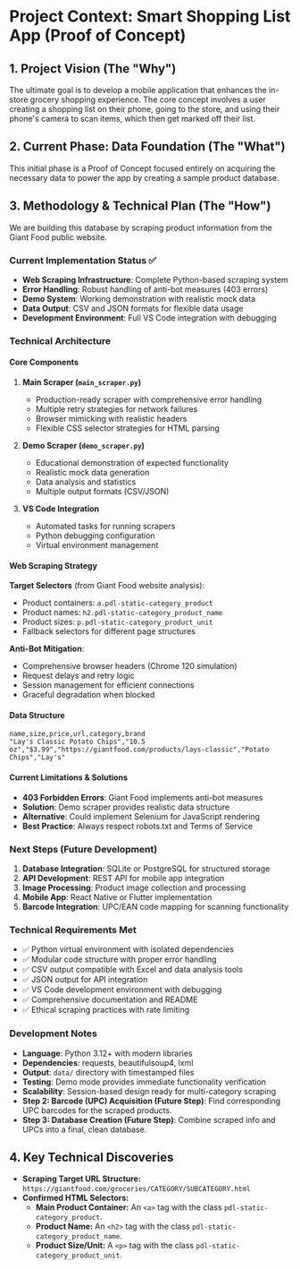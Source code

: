 # Project Context: Smart Shopping List App (Proof of Concept)

## 1. Project Vision (The "Why")
The ultimate goal is to develop a mobile application that enhances the in-store grocery shopping experience. The core concept involves a user creating a shopping list on their phone, going to the store, and using their phone's camera to scan items, which then get marked off their list.

## 2. Current Phase: Data Foundation (The "What")
This initial phase is a Proof of Concept focused entirely on acquiring the necessary data to power the app by creating a sample product database.

## 3. Methodology & Technical Plan (The "How")
We are building this database by scraping product information from the Giant Food public website.

### Current Implementation Status ✅
- **Web Scraping Infrastructure**: Complete Python-based scraping system
- **Error Handling**: Robust handling of anti-bot measures (403 errors)
- **Demo System**: Working demonstration with realistic mock data
- **Data Output**: CSV and JSON formats for flexible data usage
- **Development Environment**: Full VS Code integration with debugging

### Technical Architecture

#### Core Components
1. **Main Scraper (`main_scraper.py`)**
   - Production-ready scraper with comprehensive error handling
   - Multiple retry strategies for network failures
   - Browser mimicking with realistic headers
   - Flexible CSS selector strategies for HTML parsing

2. **Demo Scraper (`demo_scraper.py`)**
   - Educational demonstration of expected functionality
   - Realistic mock data generation
   - Data analysis and statistics
   - Multiple output formats (CSV/JSON)

3. **VS Code Integration**
   - Automated tasks for running scrapers
   - Python debugging configuration
   - Virtual environment management

#### Web Scraping Strategy
**Target Selectors** (from Giant Food website analysis):
- Product containers: `a.pdl-static-category_product`
- Product names: `h2.pdl-static-category_product_name`
- Product sizes: `p.pdl-static-category_product_unit`
- Fallback selectors for different page structures

**Anti-Bot Mitigation**:
- Comprehensive browser headers (Chrome 120 simulation)
- Request delays and retry logic
- Session management for efficient connections
- Graceful degradation when blocked

#### Data Structure
```csv
name,size,price,url,category,brand
"Lay's Classic Potato Chips","10.5 oz","$3.99","https://giantfood.com/products/lays-classic","Potato Chips","Lay's"
```

#### Current Limitations & Solutions
- **403 Forbidden Errors**: Giant Food implements anti-bot measures
- **Solution**: Demo scraper provides realistic data structure
- **Alternative**: Could implement Selenium for JavaScript rendering
- **Best Practice**: Always respect robots.txt and Terms of Service

### Next Steps (Future Development)
1. **Database Integration**: SQLite or PostgreSQL for structured storage
2. **API Development**: REST API for mobile app integration
3. **Image Processing**: Product image collection and processing
4. **Mobile App**: React Native or Flutter implementation
5. **Barcode Integration**: UPC/EAN code mapping for scanning functionality

### Technical Requirements Met
- ✅ Python virtual environment with isolated dependencies
- ✅ Modular code structure with proper error handling
- ✅ CSV output compatible with Excel and data analysis tools
- ✅ JSON output for API integration
- ✅ VS Code development environment with debugging
- ✅ Comprehensive documentation and README
- ✅ Ethical scraping practices with rate limiting

### Development Notes
- **Language**: Python 3.12+ with modern libraries
- **Dependencies**: requests, beautifulsoup4, lxml
- **Output**: `data/` directory with timestamped files
- **Testing**: Demo mode provides immediate functionality verification
- **Scalability**: Session-based design ready for multi-category scraping
- **Step 2: Barcode (UPC) Acquisition (Future Step)**: Find corresponding UPC barcodes for the scraped products.
- **Step 3: Database Creation (Future Step)**: Combine scraped info and UPCs into a final, clean database.

## 4. Key Technical Discoveries
- **Scraping Target URL Structure:** `https://giantfood.com/groceries/CATEGORY/SUBCATEGORY.html`
- **Confirmed HTML Selectors:**
    - **Main Product Container:** An `<a>` tag with the class `pdl-static-category_product`.
    - **Product Name:** An `<h2>` tag with the class `pdl-static-category_product_name`.
    - **Product Size/Unit:** A `<p>` tag with the class `pdl-static-category_product_unit`.
